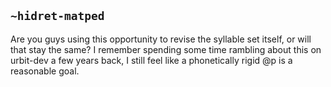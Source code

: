 ## `~hidret-matped`
Are you guys using this opportunity to revise the syllable set itself, or will that stay the same? I remember spending some time rambling about this on urbit-dev a few years back, I still feel like a phonetically rigid @p is a reasonable goal.